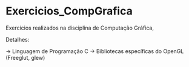 # Exercicios_CompGrafica
 Exercícios realizados na disciplina de Computação Gráfica, 
 
 Detalhes:

 -> Linguagem de Programação C
 -> Bibliotecas específicas do OpenGL (Freeglut, glew)
